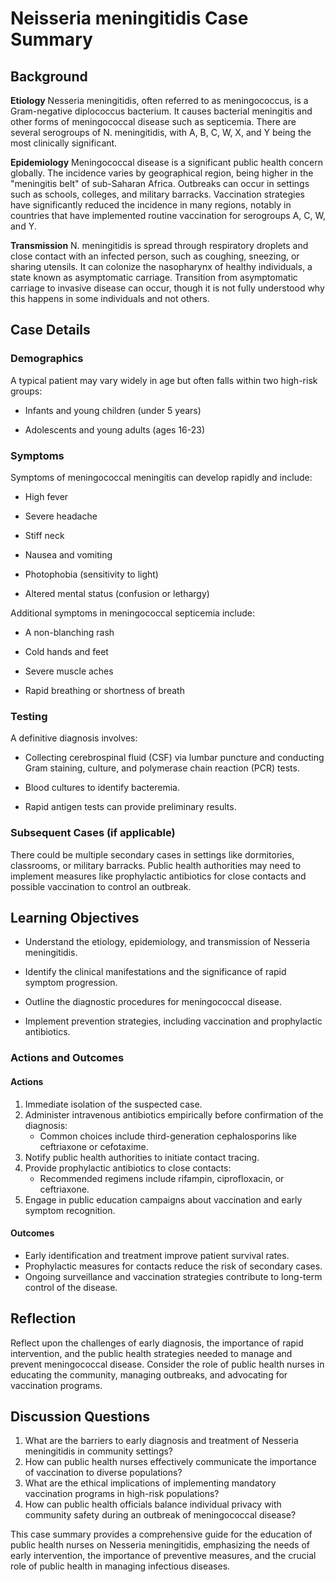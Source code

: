 # Neisseria meningitidis Case Summary

## Background

**Etiology**
Nesseria meningitidis, often referred to as meningococcus, is a Gram-negative diplococcus bacterium. It causes bacterial meningitis and other forms of meningococcal disease such as septicemia. There are several serogroups of N. meningitidis, with A, B, C, W, X, and Y being the most clinically significant.

**Epidemiology**
Meningococcal disease is a significant public health concern globally. The incidence varies by geographical region, being higher in the "meningitis belt" of sub-Saharan Africa. Outbreaks can occur in settings such as schools, colleges, and military barracks. Vaccination strategies have significantly reduced the incidence in many regions, notably in countries that have implemented routine vaccination for serogroups A, C, W, and Y.

**Transmission**
N. meningitidis is spread through respiratory droplets and close contact with an infected person, such as coughing, sneezing, or sharing utensils. It can colonize the nasopharynx of healthy individuals, a state known as asymptomatic carriage. Transition from asymptomatic carriage to invasive disease can occur, though it is not fully understood why this happens in some individuals and not others.

## Case Details

### Demographics
A typical patient may vary widely in age but often falls within two high-risk groups: 

- Infants and young children (under 5 years)

- Adolescents and young adults (ages 16-23)

### Symptoms
Symptoms of meningococcal meningitis can develop rapidly and include:

- High fever

- Severe headache

- Stiff neck

- Nausea and vomiting

- Photophobia (sensitivity to light)

- Altered mental status (confusion or lethargy)

Additional symptoms in meningococcal septicemia include:

- A non-blanching rash

- Cold hands and feet

- Severe muscle aches

- Rapid breathing or shortness of breath

### Testing
A definitive diagnosis involves:

- Collecting cerebrospinal fluid (CSF) via lumbar puncture and conducting Gram staining, culture, and polymerase chain reaction (PCR) tests.

- Blood cultures to identify bacteremia.

- Rapid antigen tests can provide preliminary results.

### Subsequent Cases (if applicable)
There could be multiple secondary cases in settings like dormitories, classrooms, or military barracks. Public health authorities may need to implement measures like prophylactic antibiotics for close contacts and possible vaccination to control an outbreak.

## Learning Objectives

- Understand the etiology, epidemiology, and transmission of Nesseria meningitidis.

- Identify the clinical manifestations and the significance of rapid symptom progression.

- Outline the diagnostic procedures for meningococcal disease.

- Implement prevention strategies, including vaccination and prophylactic antibiotics.

### Actions and Outcomes

#### Actions
1. Immediate isolation of the suspected case.
2. Administer intravenous antibiotics empirically before confirmation of the diagnosis:
   - Common choices include third-generation cephalosporins like ceftriaxone or cefotaxime.
3. Notify public health authorities to initiate contact tracing.
4. Provide prophylactic antibiotics to close contacts:
   - Recommended regimens include rifampin, ciprofloxacin, or ceftriaxone.
5. Engage in public education campaigns about vaccination and early symptom recognition.

#### Outcomes
- Early identification and treatment improve patient survival rates.
- Prophylactic measures for contacts reduce the risk of secondary cases.
- Ongoing surveillance and vaccination strategies contribute to long-term control of the disease.

## Reflection
Reflect upon the challenges of early diagnosis, the importance of rapid intervention, and the public health strategies needed to manage and prevent meningococcal disease. Consider the role of public health nurses in educating the community, managing outbreaks, and advocating for vaccination programs.

## Discussion Questions
1. What are the barriers to early diagnosis and treatment of Nesseria meningitidis in community settings?
2. How can public health nurses effectively communicate the importance of vaccination to diverse populations?
3. What are the ethical implications of implementing mandatory vaccination programs in high-risk populations?
4. How can public health officials balance individual privacy with community safety during an outbreak of meningococcal disease?

This case summary provides a comprehensive guide for the education of public health nurses on Nesseria meningitidis, emphasizing the needs of early intervention, the importance of preventive measures, and the crucial role of public health in managing infectious diseases.
